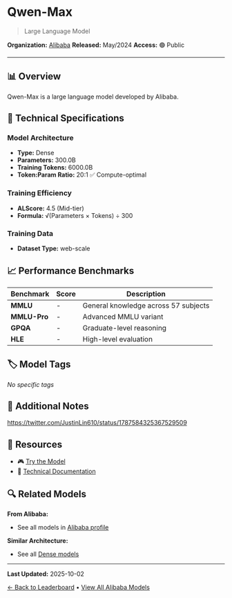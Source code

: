 # Qwen-Max

> Large Language Model

**Organization:** [Alibaba](../../labs/alibaba.md)
**Released:** May/2024
**Access:** 🟢 Public

---

## 📊 Overview

Qwen-Max is a large language model developed by Alibaba.

## 🔧 Technical Specifications

### Model Architecture
- **Type:** Dense
- **Parameters:** 300.0B
- **Training Tokens:** 6000.0B
- **Token:Param Ratio:** 20:1 ✅ Compute-optimal

### Training Efficiency
- **ALScore:** 4.5 (Mid-tier)
- **Formula:** √(Parameters × Tokens) ÷ 300

### Training Data
- **Dataset Type:** web-scale

## 📈 Performance Benchmarks

| Benchmark | Score | Description |
|-----------|-------|-------------|
| **MMLU** | - | General knowledge across 57 subjects |
| **MMLU-Pro** | - | Advanced MMLU variant |
| **GPQA** | - | Graduate-level reasoning |
| **HLE** | - | High-level evaluation |

## 🏷️ Model Tags

_No specific tags_

## 📝 Additional Notes

https://twitter.com/JustinLin610/status/1787584325367529509

## 🔗 Resources

- 🎮 [Try the Model](https://chat.lmsys.org/)
- 📄 [Technical Documentation](https://help.aliyun.com/zh/dashscope/developer-reference/model-introduction)

## 🔍 Related Models

**From Alibaba:**
- See all models in [Alibaba profile](../../labs/alibaba.md)

**Similar Architecture:**
- See all [Dense models](../../architectures/dense.md)

---

**Last Updated:** 2025-10-02

[← Back to Leaderboard](../../README.md) • [View All Alibaba Models](../../labs/alibaba.md)
